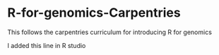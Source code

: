 # R-for-genomics-Carpentries
This follows the carpentries curriculum for introducing R for genomics

I added this line in R studio
